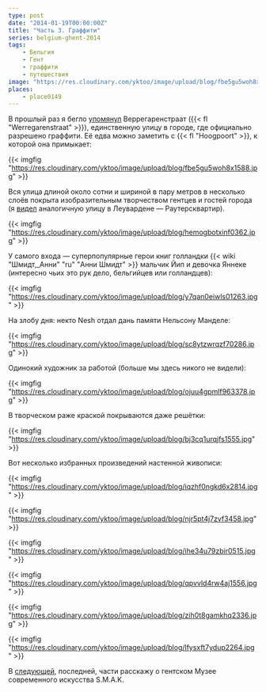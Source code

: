 ```yaml
---
type: post
date: "2014-01-19T00:00:00Z"
title: "Часть 3. Граффити"
series: belgium-ghent-2014
tags:
    - Бельгия
    - Гент
    - граффити
    - путешествия
image: "https://res.cloudinary.com/yktoo/image/upload/blog/fbe5gu5woh8x1588.jpg"
places:
    - place0149
---
```


В прошлый раз я бегло [упомянул](0033) Веррегаренстраат ({{< fl "Werregarenstraat" >}}), единственную улицу в городе, где официально разрешено граффити. Её едва можно заметить с {{< fl "Hoogpoort" >}}, к которой она примыкает:

{{< imgfig "https://res.cloudinary.com/yktoo/image/upload/blog/fbe5gu5woh8x1588.jpg" >}}

<!--more-->

Вся улица длиной около сотни и шириной в пару метров в несколько слоёв покрыта изобразительным творчеством гентцев и гостей города (я [видел](0205) аналогичную улицу в Леувардене — Раутерсквартир).

{{< imgfig "https://res.cloudinary.com/yktoo/image/upload/blog/hemogbotxinf0362.jpg" >}}

У самого входа — суперпопулярные герои книг голландки {{< wiki "Шмидт,_Анни" "ru" "Анни Шмидт" >}} мальчик Йип и девочка Яннеке (интересно чьих это рук дело, бельгийцев или голландцев):

{{< imgfig "https://res.cloudinary.com/yktoo/image/upload/blog/y7qan0eiwls01263.jpg" >}}

На злобу дня: некто Nesh отдал дань памяти Нельсону Манделе:

{{< imgfig "https://res.cloudinary.com/yktoo/image/upload/blog/sc8ytzwrqzf70286.jpg" >}}

Одинокий художник за работой (больше мы здесь никого не видели):

{{< imgfig "https://res.cloudinary.com/yktoo/image/upload/blog/ojuu4gpmlf963378.jpg" >}}

В творческом раже краской покрываются даже решётки:

{{< imgfig "https://res.cloudinary.com/yktoo/image/upload/blog/bj3cq1urqjfs1555.jpg" >}}

Вот несколько избранных произведений настенной живописи:

{{< imgfig "https://res.cloudinary.com/yktoo/image/upload/blog/iqzhf0ngkd6x2814.jpg" >}}

{{< imgfig "https://res.cloudinary.com/yktoo/image/upload/blog/njr5pt4j7zvf3458.jpg" >}}

{{< imgfig "https://res.cloudinary.com/yktoo/image/upload/blog/ihe34u79zbir0515.jpg" >}}

{{< imgfig "https://res.cloudinary.com/yktoo/image/upload/blog/qpvvld4rw4aj1556.jpg" >}}

{{< imgfig "https://res.cloudinary.com/yktoo/image/upload/blog/zih0t8gamkhq2336.jpg" >}}

{{< imgfig "https://res.cloudinary.com/yktoo/image/upload/blog/lfysxft7ydup2264.jpg" >}}

В [следующей](0215), последней, части расскажу о гентском Музее современного искусства S.M.A.K.
